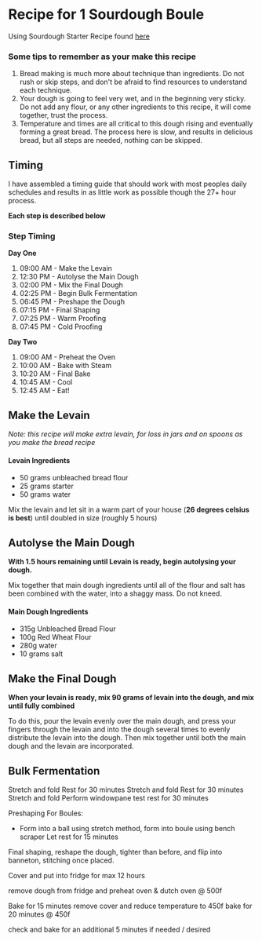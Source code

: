 # Recipe for 1 Sourdough Boule

Using Sourdough Starter Recipe found [here](sourdough_starter.md)

### Some tips to remember as your make this recipe ###
1. Bread making is much more about technique than ingredients. Do not rush or skip steps, and don't be afraid to find resources to understand each technique. 
2. Your dough is going to feel very wet, and in the beginning very sticky. Do not add any flour, or any other ingredients to this recipe, it will come together, trust the process.
3. Temperature and times are all critical to this dough rising and eventually forming a great bread. The process here is slow, and results in delicious bread, but all steps are needed, nothing can be skipped.

## Timing ##
I have assembled a timing guide that should work with most peoples daily schedules and results in as little work as possible though the 27+ hour process.

**Each step is described below**

### Step Timing ###
**Day One**

1. 09:00 AM - Make the Levain
2. 12:30 PM - Autolyse the Main Dough
3. 02:00 PM - Mix the Final Dough
4. 02:25 PM - Begin Bulk Fermentation
5. 06:45 PM - Preshape the Dough
6. 07:15 PM - Final Shaping
7. 07:25 PM - Warm Proofing
8. 07:45 PM - Cold Proofing

**Day Two**

1. 09:00 AM - Preheat the Oven
2. 10:00 AM - Bake with Steam
3. 10:20 AM - Final Bake
4. 10:45 AM - Cool
5. 12:45 AM - Eat!

## Make the Levain ##
_Note: this recipe will make extra levain, for loss in jars and on spoons as you make the bread recipe_

#### Levain Ingredients ####
* 50 grams unbleached bread flour
* 25 grams starter
* 50 grams water

Mix the levain and let sit in a warm part of your house (**26 degrees celsius is best**) until doubled in size (roughly 5 hours)


## Autolyse the Main Dough ##

**With 1.5 hours remaining until Levain is ready, begin autolysing your dough.**

Mix together that main dough ingredients until all of the flour and salt has been combined with the water, into a shaggy mass. Do not kneed.  

#### Main Dough Ingredients ####
* 315g Unbleached Bread Flour
* 100g Red Wheat Flour
* 280g water
* 10 grams salt


## Make the Final Dough ##
**When your levain is ready, mix 90 grams of levain into the dough, and mix until fully combined**

To do this, pour the levain evenly over the main dough, and press your fingers through the levain and into the dough several times to evenly distribute the levain into the dough. Then mix together until both the main dough and the levain are incorporated. 



## Bulk Fermentation ##
Stretch and fold
Rest for 30 minutes
Stretch and fold
Rest for 30 minutes
Stretch and fold
Perform windowpane test
rest for 30 minutes

Preshaping
For Boules:
- Form into a ball using stretch method, form into boule using bench scraper
Let rest for 15 minutes

Final shaping, reshape the dough, tighter than before, and flip into banneton, stitching once placed.

Cover and put into fridge for max 12 hours

remove dough from fridge and preheat oven & dutch oven @ 500f

Bake for 15 minutes
remove cover and reduce temperature to 450f
bake for 20 minutes @ 450f

check and bake for an additional 5 minutes if needed / desired 
